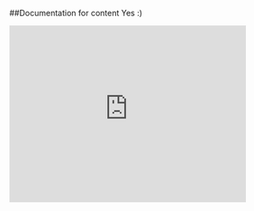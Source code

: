 ##Documentation for content
Yes :)



<iframe width="420" height="315" src="http://www.youtube.com/embed/qvJk7XainVo" frameborder="0" allowfullscreen></iframe>